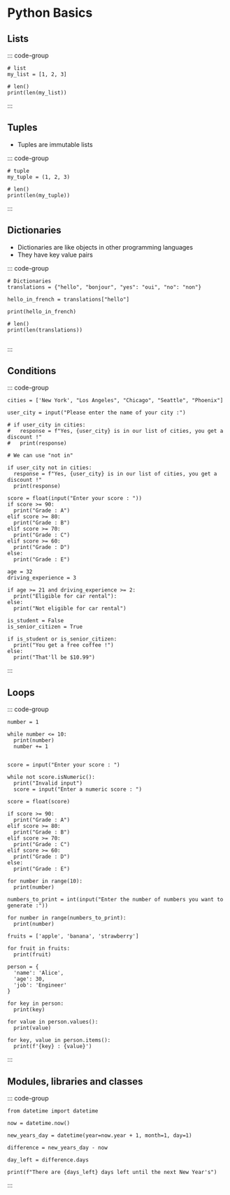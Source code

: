 # Python Basics

## Lists

::: code-group

```py:line-numbers [lists.py]
# list
my_list = [1, 2, 3]

# len()
print(len(my_list))

```

:::

## Tuples

- Tuples are immutable lists

::: code-group

```py:line-numbers [tuples.py]
# tuple
my_tuple = (1, 2, 3)

# len()
print(len(my_tuple))

```

:::

## Dictionaries

- Dictionaries are like objects in other programming languages
- They have key value pairs

::: code-group

```py:line-numbers [dictionaries.py]
# Dictionaries
translations = {"hello", "bonjour", "yes": "oui", "no": "non"}

hello_in_french = translations["hello"]

print(hello_in_french)

# len()
print(len(translations))


```

:::

## Conditions

::: code-group

```py:line-numbers [conditions.py]
cities = ['New York', "Los Angeles", "Chicago", "Seattle", "Phoenix"]

user_city = input("Please enter the name of your city :")

# if user_city in cities:
#   response = f"Yes, {user_city} is in our list of cities, you get a discount !"
#   print(response)

# We can use "not in"

if user_city not in cities:
  response = f"Yes, {user_city} is in our list of cities, you get a discount !"
  print(response)

```

```py:line-numbers [if_elif_else.py]
score = float(input("Enter your score : "))
if score >= 90:
  print("Grade : A")
elif score >= 80:
  print("Grade : B")
elif score >= 70:
  print("Grade : C")
elif score >= 60:
  print("Grade : D")
else:
  print("Grade : E")

```

```py:line-numbers [if_and_or.py]
age = 32
driving_experience = 3

if age >= 21 and driving_experience >= 2:
  print("Eligible for car rental"):
else:
  print("Not eligible for car rental")

is_student = False
is_senior_citizen = True

if is_student or is_senior_citizen:
  print("You get a free coffee !")
else:
  print("That'll be $10.99")

```

:::

## Loops

::: code-group

```py:line-numbers [while_loop.py]
number = 1

while number <= 10:
  print(number)
  number += 1

```

```py:line-numbers [while_validation.py]

score = input("Enter your score : ")

while not score.isNumeric():
  print("Invalid input")
  score = input("Enter a numeric score : ")

score = float(score)

if score >= 90:
  print("Grade : A")
elif score >= 80:
  print("Grade : B")
elif score >= 70:
  print("Grade : C")
elif score >= 60:
  print("Grade : D")
else:
  print("Grade : E")

```

```py:line-numbers [for_loop.py]
for number in range(10):
  print(number)

numbers_to_print = int(input("Enter the number of numbers you want to generate :"))

for number in range(numbers_to_print):
  print(number)
```

```py:line-numbers [loop_list.py]
fruits = ['apple', 'banana', 'strawberry']

for fruit in fruits:
  print(fruit)
```

```py:line-numbers [loop_dictionary.py]
person = {
  'name': 'Alice',
  'age': 30,
  'job': 'Engineer'
}

for key in person:
  print(key)

for value in person.values():
  print(value)

for key, value in person.items():
  print(f'{key} : {value}')
```

:::

## Modules, libraries and classes

::: code-group

```py:line-numbers [module.py]
from datetime import datetime

now = datetime.now()

new_years_day = datetime(year=now.year + 1, month=1, day=1)

difference = new_years_day - now

day_left = difference.days

print(f"There are {days_left} days left until the next New Year's")
```

:::
